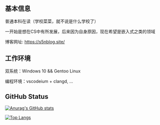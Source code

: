 ## 基本信息

普通本科在读（学校菜菜，就不说是什么学校了）

一开始是想在CS中有所发展，后来因为自身原因，现在希望是嵌入式之类的领域

博客网址: https://s5nblog.site/

## 工作环境

双系统：Windows 10 && Gentoo Linux

编程环境：vscodeium + clangd, ...

## GitHub Status

[![Anurag's GitHub stats](https://github-readme-stats.vercel.app/api?username=anuraghazra&show_icons=true)](https://github.com/anuraghazra/github-readme-stats)

[![Top Langs](https://github-readme-stats.vercel.app/api/top-langs/?username=anuraghazra&layout=compact)](https://github.com/anuraghazra/github-readme-stats)
